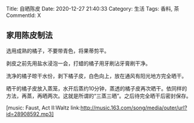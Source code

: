 Title: 自晒陈皮
Date: 2020-12-27 21:40:33
Category: 生活
Tags: 香料, 茶
CommentId: X

## 家用陈皮制法

<!-- PELICAN_END_SUMMARY -->

选用成熟的橘子，不要带青色，将果蒂剪平。

剥皮之前先用盐水浸泡一会，打蜡的橘子用牙刷沾牙膏刷干净。

洗净的橘子晾干水份，剥下橘子皮，白色向上，放在通风有阳光地方完全晒干。

晒干的橘子皮放入蒸笼，水开后蒸约10分钟，蒸透的橘子皮再次晒干。依同样的方法，再蒸，再晒两次。这就是所谓的“三蒸三晒”。之后待完全晒干后密封保存。

[music: Faust, Act II:Waltz link:http://music.163.com/song/media/outer/url?id=28908592.mp3]
